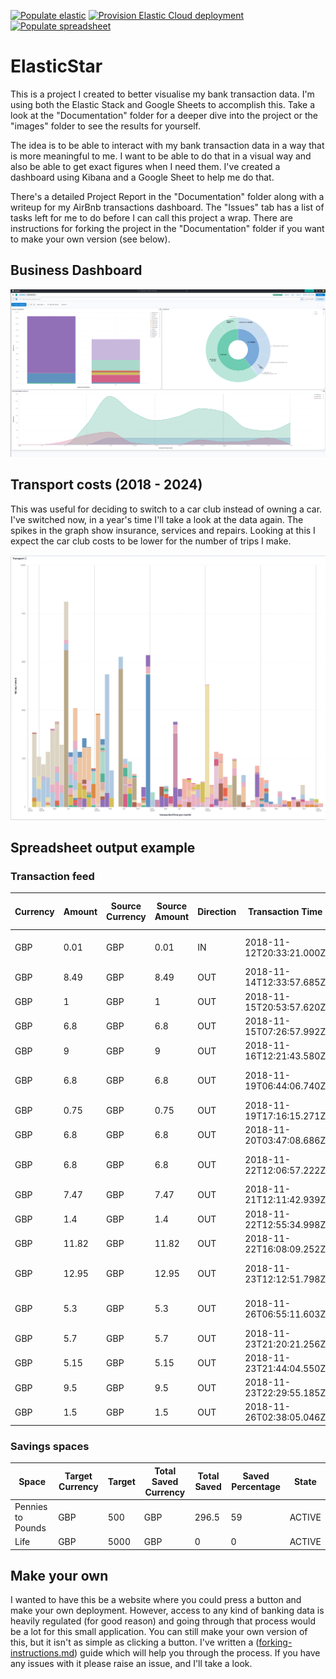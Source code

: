 [![Populate elastic](https://github.com/clincha/ElasticStar/actions/workflows/populate-elastic.yml/badge.svg)](https://github.com/clincha/ElasticStar/actions/workflows/populate-elastic.yml)
[![Provision Elastic Cloud deployment](https://github.com/clincha/ElasticStar/actions/workflows/provision-elastic-deployment.yml/badge.svg?branch=master)](https://github.com/clincha/ElasticStar/actions/workflows/provision-elastic-deployment.yml)
[![Populate spreadsheet](https://github.com/clincha/ElasticStar/actions/workflows/populate-spreadsheet.yml/badge.svg)](https://github.com/clincha/ElasticStar/actions/workflows/populate-spreadsheet.yml)

# ElasticStar

This is a project I created to better visualise my bank transaction data. I'm using both the Elastic Stack and Google Sheets to accomplish this. Take a look at the "Documentation" folder for a deeper dive into the project or the "images" folder to see the results for yourself.

The idea is to be able to interact with my bank transaction data in a way that is more meaningful to me. I want to be able to do that in a visual way and also be able to get exact figures when I need them. I've created a dashboard using Kibana and a Google Sheet to help me do that.

There's a detailed Project Report in the "Documentation" folder along with a writeup for my AirBnb transactions dashboard. The "Issues" tab has a list of tasks left for me to do before I can call this project a wrap. There are instructions for forking the project in the "Documentation" folder if you want to make your own version (see below).

## Business Dashboard

![business-dashboard-05.png](/images/business-dashboard-05.png)

## Transport costs (2018 - 2024)

This was useful for deciding to switch to a car club instead of owning a car. I've switched now, in a year's time I'll take a look at the data again. The spikes in the graph show insurance, services and repairs. Looking at this I expect the car club costs to be lower for the number of trips I make.

![transport costs.png](/images/transport-costs.png)

## Spreadsheet output example

### Transaction feed

| Currency | Amount | Source Currency | Source Amount | Direction | Transaction Time         | Source              | Status  | Counter Party Type | Counter Party Name   | Reference                                                    | Country | Spending Category | Has Attachment | Has Receipt |
|----------|--------|-----------------|---------------|-----------|--------------------------|---------------------|---------|--------------------|----------------------|--------------------------------------------------------------|---------|-------------------|----------------|-------------|
| GBP      | 0.01   | GBP             | 0.01          | IN        | 2018-11-12T20:33:21.000Z | FASTER_PAYMENTS_IN  | SETTLED | SENDER             | PAYPAL CODE 4269     | PAYPAL CODE 4269                                             | GB      | INCOME            | FALSE          | FALSE       |
| GBP      | 8.49   | GBP             | 8.49          | OUT       | 2018-11-14T12:33:57.685Z | MASTER_CARD         | SETTLED | MERCHANT           | Pizza Hut 228        | PIZZA HUT 228          LONDON        GBR                     | GB      | EATING_OUT        | FALSE          | FALSE       |
| GBP      | 1      | GBP             | 1             | OUT       | 2018-11-15T20:53:57.620Z | MASTER_CARD         | SETTLED | MERCHANT           | Morrisons            | W M MORRISONS PLC      LONDON        GBR                     | GB      | GROCERIES         | FALSE          | FALSE       |
| GBP      | 6.8    | GBP             | 6.8           | OUT       | 2018-11-15T07:26:57.992Z | MASTER_CARD         | SETTLED | MERCHANT           | TfL                  | TfL Travel Charge      TFL.gov.uk/CP GBR                     | GB      | TRANSPORT         | FALSE          | FALSE       |
| GBP      | 9      | GBP             | 9             | OUT       | 2018-11-16T12:21:43.580Z | MASTER_CARD         | SETTLED | MERCHANT           | Old Chang Kee        | OLD CHANG KEE          LONDON  WC2N  GBR                     | GB      | EATING_OUT        | FALSE          | FALSE       |
| GBP      | 6.8    | GBP             | 6.8           | OUT       | 2018-11-19T06:44:06.740Z | MASTER_CARD         | SETTLED | MERCHANT           | TfL                  | TFL TRAVEL CH\VICTORIA STREET\TFL.GOV.UK/CP\SW1H 0TL     GBR | GB      | TRANSPORT         | FALSE          | FALSE       |
| GBP      | 0.75   | GBP             | 0.75          | OUT       | 2018-11-19T17:16:15.271Z | MASTER_CARD         | SETTLED | MERCHANT           | Sainsburys Stratford | SAINSBURYS SACAT 0002  STRATFORD     GBR                     | GB      | GROCERIES         | FALSE          | FALSE       |
| GBP      | 6.8    | GBP             | 6.8           | OUT       | 2018-11-20T03:47:08.686Z | MASTER_CARD         | SETTLED | MERCHANT           | TfL                  | TfL Travel Charge      TFL.gov.uk/CP GBR                     | GB      | TRANSPORT         | FALSE          | FALSE       |
| GBP      | 6.8    | GBP             | 6.8           | OUT       | 2018-11-22T12:06:57.222Z | MASTER_CARD         | SETTLED | MERCHANT           | TfL                  | TFL TRAVEL CH\VICTORIA STREET\TFL.GOV.UK/CP\SW1H 0TL     GBR | GB      | TRANSPORT         | FALSE          | FALSE       |
| GBP      | 7.47   | GBP             | 7.47          | OUT       | 2018-11-21T12:11:42.939Z | MASTER_CARD         | SETTLED | MERCHANT           | McDonald's           | MCDONALDS              LONDON        GBR                     | GB      | EATING_OUT        | FALSE          | FALSE       |
| GBP      | 1.4    | GBP             | 1.4           | OUT       | 2018-11-22T12:55:34.998Z | MASTER_CARD         | SETTLED | MERCHANT           | Co-op Food           | CO-OP GROUP FOOD RETAI FOREST GATE   GBR                     | GB      | GROCERIES         | FALSE          | FALSE       |
| GBP      | 11.82  | GBP             | 11.82         | OUT       | 2018-11-22T16:08:09.252Z | MASTER_CARD         | SETTLED | MERCHANT           | Kfc - Forest Gate    | KFC - FOREST GATE      LONDON        GBR                     | GB      | EATING_OUT        | FALSE          | FALSE       |
| GBP      | 12.95  | GBP             | 12.95         | OUT       | 2018-11-23T12:12:51.798Z | MASTER_CARD         | SETTLED | MERCHANT           | Nandos Covent Garden | NANDOS COVENT GARDEN   LONDON        GBR                     | GB      | EATING_OUT        | FALSE          | FALSE       |
| GBP      | 5.3    | GBP             | 5.3           | OUT       | 2018-11-26T06:55:11.603Z | MASTER_CARD         | SETTLED | MERCHANT           | TfL                  | TFL TRAVEL CH\VICTORIA STREET\TFL.GOV.UK/CP\SW1H 0TL     GBR | GB      | TRANSPORT         | FALSE          | FALSE       |
| GBP      | 5.7    | GBP             | 5.7           | OUT       | 2018-11-23T21:20:21.256Z | MASTER_CARD         | SETTLED | MERCHANT           | White Lion Antiques  | WHITE LION             LONDON        GBR                     | GB      | SHOPPING          | FALSE          | FALSE       |
| GBP      | 5.15   | GBP             | 5.15          | OUT       | 2018-11-23T21:44:04.550Z | MASTER_CARD         | SETTLED | MERCHANT           | White Lion Antiques  | WHITE LION             LONDON        GBR                     | GB      | SHOPPING          | FALSE          | FALSE       |
| GBP      | 9.5    | GBP             | 9.5           | OUT       | 2018-11-23T22:29:55.185Z | MASTER_CARD         | SETTLED | MERCHANT           | White Lion Antiques  | WHITE LION             LONDON        GBR                     | GB      | SHOPPING          | FALSE          | FALSE       |
| GBP      | 1.5    | GBP             | 1.5           | OUT       | 2018-11-26T02:38:05.046Z | MASTER_CARD         | SETTLED | MERCHANT           | TfL                  | TfL Travel Charge      TFL.gov.uk/CP GBR                     | GB      | TRANSPORT         | FALSE          | FALSE       |


### Savings spaces

| Space             | Target Currency | Target | Total Saved Currency | Total Saved | Saved Percentage | State  |
|-------------------|-----------------|--------|----------------------|-------------|------------------|--------|
| Pennies to Pounds | GBP             | 500    | GBP                  | 296.5       | 59               | ACTIVE |
| Life              | GBP             | 5000   | GBP                  | 0           | 0                | ACTIVE |


## Make your own

I wanted to have this be a website where you could press a button and make your own deployment. However, access to any kind of banking data is heavily regulated (for good reason) and going through that process would be a lot for this small application. You can still make your own version of this, but it isn't as simple as clicking a button. I've written a ([forking-instructions.md](/Documentation/forking-instructions.md)) guide which will help you through the process. If you have any issues with it please raise an issue, and I'll take a look.